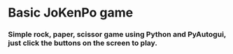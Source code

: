 # Basic JoKenPo game

### Simple rock, paper, scissor game using Python and PyAutogui, just click the buttons on the screen to play.
